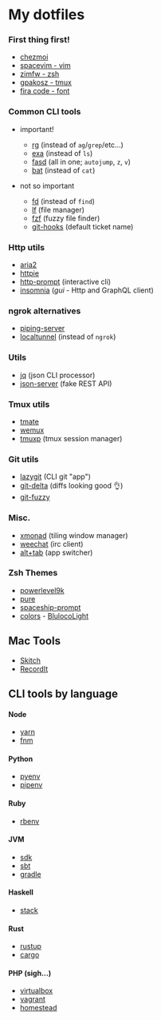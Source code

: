 # My dotfiles

### First thing first!
- [chezmoi](https://www.chezmoi.io/install/#one-line-package-install)
- [spacevim - vim](https://spacevim.org/quick-start-guide/#install)
- [zimfw - zsh](https://github.com/zimfw/zimfw#installation)
- [gpakosz - tmux](https://github.com/gpakosz/.tmux.git#installation)
- [fira code - font](https://github.com/ryanoasis/nerd-fonts)


### Common CLI tools
- important!
  - [rg](https://github.com/BurntSushi/ripgrep#installation) (instead of `ag`/`grep`/etc...)
  - [exa](https://github.com/ogham/exa#installation) (instead of `ls`)
  - [fasd](https://github.com/clvv/fasd#install) (all in one; `autojump`, `z`, `v`)
  - [bat](https://github.com/sharkdp/bat) (instead of `cat`)

- not so important
  - [fd](https://github.com/sharkdp/fd#installation) (instead of `find`)
  - [lf](https://github.com/gokcehan/lf#installation) (file manager)
  - [fzf](https://github.com/junegunn/fzf#installation) (fuzzy file finder)
  - [git-hooks](https://medium.com/better-programming/how-to-automatically-add-the-ticket-number-in-git-commit-message-bda5426ded05) (default ticket name)


### Http utils
- [aria2](https://aria2.github.io/)
- [httpie](https://github.com/jakubroztocil/httpie#installation)
- [http-prompt](http://http-prompt.com/#install) (interactive cli)
- [insomnia](https://github.com/getinsomnia/insomnia#download) (*gui* - Http and GraphQL client)


### ngrok alternatives
- [piping-server](https://github.com/nwtgck/piping-server)
- [localtunnel](https://github.com/localtunnel/localtunnel#installation) (instead of `ngrok`)


### Utils
- [jq](https://stedolan.github.io/jq/download/) (json CLI processor)
- [json-server](https://github.com/typicode/json-server#getting-started) (fake REST API)


### Tmux utils
- [tmate](https://tmate.io)
- [wemux](https://github.com/zolrath/wemux#how-to-install)
- [tmuxp](https://github.com/tmux-python/tmuxp#installation) (tmux session manager)


### Git utils
- [lazygit](https://github.com/jesseduffield/lazygit#installation) (CLI git "app")
- [git-delta](https://github.com/dandavison/delta#installation) (diffs looking good :ok_hand:)
- [git-fuzzy](https://github.com/bigH/git-fuzzy#installing)


### Misc.
- [xmonad](http://xmonad.org/download.html) (tiling window manager)
- [weechat](https://weechat.org/download/) (irc client)
- [alt+tab](https://alt-tab-macos.netlify.app/#installation) (app switcher)


### Zsh Themes
- [powerlevel9k](https://github.com/bhilburn/powerlevel9k#installation)
- [pure](https://github.com/sindresorhus/pure#install)
- [spaceship-prompt](https://github.com/denysdovhan/spaceship-prompt#installing)
- [colors](https://github.com/mbadolato/iTerm2-Color-Schemes) - [BlulocoLight](https://github.com/mbadolato/iTerm2-Color-Schemes/blob/master/schemes/BlulocoLight.itermcolors)


## Mac Tools
- [Skitch](https://evernote.com/products/skitch)
- [RecordIt](http://recordit.co/)


## CLI tools by language

#### Node
- [yarn](https://yarnpkg.com/en/docs/install#linux-tab)
- [fnm](https://github.com/Schniz/fnm#installation)

#### Python
- [pyenv](https://github.com/pyenv/pyenv#installation)
- [pipenv](https://github.com/pypa/pipenv#installation)

#### Ruby
- [rbenv](https://github.com/rbenv/rbenv#installation)

#### JVM
- [sdk](http://sdkman.io/install.html)
- [sbt](http://www.scala-sbt.org/1.x/docs/index.html#Install)
- [gradle](https://gradle.org/)

#### Haskell
- [stack](https://docs.haskellstack.org/en/stable/README/#how-to-install)

#### Rust
- [rustup](https://www.rustup.rs/)
- [cargo](http://doc.crates.io/#installing)

#### PHP (sigh...)
- [virtualbox](https://www.virtualbox.org/wiki/Downloads)
- [vagrant](https://www.vagrantup.com/docs/installation)
- [homestead](https://laravel.com/docs/homestead)
